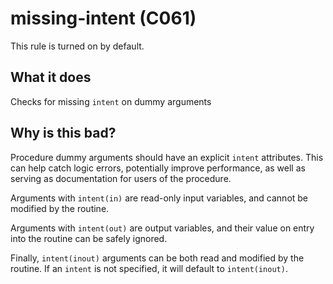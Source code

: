 # missing-intent (C061)
This rule is turned on by default.

## What it does
Checks for missing `intent` on dummy arguments

## Why is this bad?
Procedure dummy arguments should have an explicit `intent`
attributes. This can help catch logic errors, potentially improve
performance, as well as serving as documentation for users of
the procedure.

Arguments with `intent(in)` are read-only input variables, and cannot be
modified by the routine.

Arguments with `intent(out)` are output variables, and their value on
entry into the routine can be safely ignored.

Finally, `intent(inout)` arguments can be both read and modified by the
routine. If an `intent` is not specified, it will default to
`intent(inout)`.
